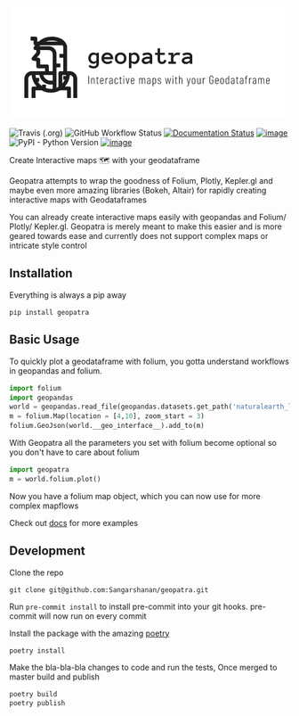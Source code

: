 ![alt text](https://github.com/Sangarshanan/geopatra/blob/master/docs/_static/geopatra.png "Geopatra")

![Travis (.org)](https://img.shields.io/travis/sangarshanan/geopatra?label=travis&logo=travis) ![GitHub Workflow Status](https://img.shields.io/github/workflow/status/sangarshanan/geopatra/Test?label=actions&logo=github) [![Documentation Status](https://readthedocs.org/projects/geopatra/badge/?version=latest)](https://geopatra.readthedocs.io/en/latest/?badge=latest) [![image](https://img.shields.io/badge/code%20style-black-000000.svg)](https://github.com/ambv/black/) ![PyPI - Python Version](https://img.shields.io/pypi/pyversions/geopatra) [![image](https://img.shields.io/pypi/v/geopatra.svg)](https://pypi.org/project/geopatra/) 



Create Interactive maps 🗺️ with your geodataframe

Geopatra attempts to wrap the goodness of Folium, Plotly, Kepler.gl and maybe even more amazing libraries (Bokeh, Altair) for rapidly creating interactive maps with Geodataframes

You can already create interactive maps easily with geopandas and Folium/ Plotly/ Kepler.gl. Geopatra is merely meant to make this easier and is more geared towards ease and currently does not support complex maps or intricate style control


## Installation 

Everything is always a pip away

```
pip install geopatra
```

## Basic Usage

To quickly plot a geodataframe with folium, you gotta understand workflows in geopandas and folium.

```python
import folium
import geopandas
world = geopandas.read_file(geopandas.datasets.get_path('naturalearth_lowres'))
m = folium.Map(location = [4,10], zoom_start = 3)
folium.GeoJson(world.__geo_interface__).add_to(m)
```

With Geopatra all the parameters you set with folium become optional so you don't have to care about folium   

```python
import geopatra
m = world.folium.plot()
```
Now you have a folium map object, which you can now use for more complex mapflows 

Check out [docs](https://geopatra.readthedocs.io/en/latest/geopatra.html) for more examples

## Development 

Clone the repo
```git
git clone git@github.com:Sangarshanan/geopatra.git
```

Run ```pre-commit install``` to install pre-commit into your git hooks. pre-commit will now run on every commit

Install the package with the amazing [poetry](https://github.com/python-poetry/poetry)

```
poetry install
```

Make the bla-bla-bla changes to code and run the tests, Once merged to master build and publish

```
poetry build
poetry publish
```


